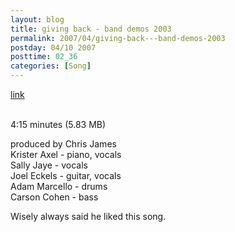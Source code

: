 ```yaml
---
layout: blog
title: giving back - band demos 2003
permalink: 2007/04/giving-back---band-demos-2003
postday: 04/10 2007
posttime: 02_36
categories: [Song]
---
```


<a href="http://kristeraxel.com/media/vault/02givingsomethingback.mp3">link</a>

<br />4:15 minutes (5.83 MB)<p>produced by Chris James<br />
Krister Axel - piano, vocals<br />
Sally Jaye - vocals<br />
Joel Eckels - guitar, vocals<br />
Adam Marcello - drums<br />
Carson Cohen - bass</p>
<p>Wisely always said he liked this song.</p>
